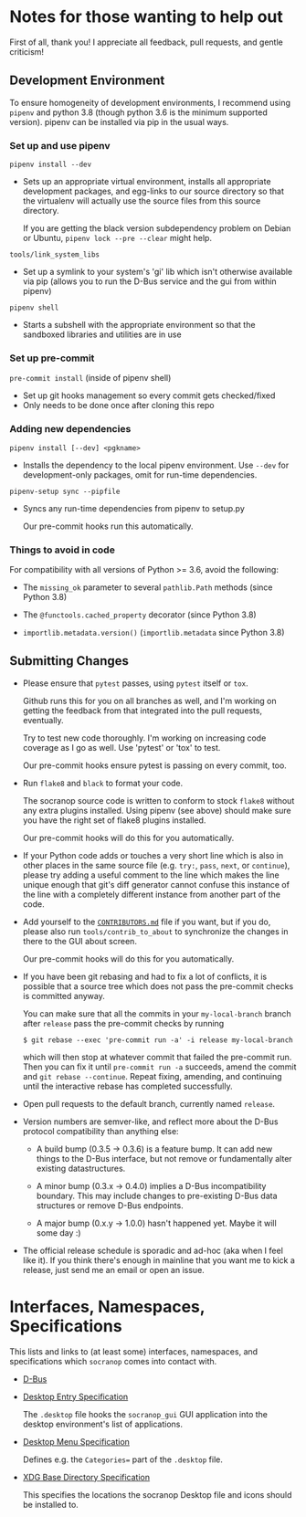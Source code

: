 Notes for those wanting to help out
===================================

First of all, thank you!  I appreciate all feedback, pull requests, and gentle criticism!

Development Environment
-----------------------

To ensure homogeneity of development environments, I recommend
using `pipenv` and python 3.8 (though python 3.6 is the minimum
supported version).  pipenv can be installed via pip in the usual
ways.

### Set up and use pipenv

`pipenv install --dev`
- Sets up an appropriate virtual environment, installs all appropriate
  development packages, and egg-links to our source directory so that
  the virtualenv will actually use the source files from this source
  directory.

  If you are getting the black version subdependency problem on Debian
  or Ubuntu, `pipenv lock --pre --clear` might help.

`tools/link_system_libs`
- Set up a symlink to your system's 'gi' lib which isn't otherwise available
  via pip (allows you to run the D-Bus service and the gui from within pipenv)

`pipenv shell`
- Starts a subshell with the appropriate environment so that the
  sandboxed libraries and utilities are in use

### Set up pre-commit

`pre-commit install` (inside of pipenv shell)
- Set up git hooks management so every commit gets checked/fixed
- Only needs to be done once after cloning this repo

### Adding new dependencies

`pipenv install [--dev] <pgkname>`
- Installs the dependency to the local pipenv environment.  Use
  `--dev` for development-only packages, omit for run-time
  dependencies.

`pipenv-setup sync --pipfile`
- Syncs any run-time dependencies from pipenv to setup.py

  Our pre-commit hooks run this automatically.

### Things to avoid in code

For compatibility with all versions of Python >= 3.6, avoid the
following:

  * The `missing_ok` parameter to several `pathlib.Path` methods
    (since Python 3.8)

  * The `@functools.cached_property` decorator (since Python 3.8)

  * `importlib.metadata.version()` (`importlib.metadata` since
    Python 3.8)


Submitting Changes
------------------

- Please ensure that `pytest` passes, using `pytest` itself or `tox`.

  Github runs this for you on all branches as well, and I'm working on
  getting the feedback from that integrated into the pull requests,
  eventually.

  Try to test new code thoroughly.  I'm working on increasing code
  coverage as I go as well.  Use 'pytest' or 'tox' to test.

  Our pre-commit hooks ensure pytest is passing on every commit, too.

- Run `flake8` and `black` to format your code.

  The socranop source code is written to conform to stock `flake8`
  without any extra plugins installed.  Using pipenv (see above) should make
  sure you have the right set of flake8 plugins installed.

  Our pre-commit hooks will do this for you automatically.

- If your Python code adds or touches a very short line which is also
  in other places in the same source file (e.g. `try:`, `pass`,
  `next`, or `continue`), please try adding a useful comment to the
  line which makes the line unique enough that git's diff generator
  cannot confuse this instance of the line with a completely different
  instance from another part of the code.

- Add yourself to the [`CONTRIBUTORS.md`](CONTRIBUTORS.html) file if you
  want, but if you do, please also run `tools/contrib_to_about` to
  synchronize the changes in there to the GUI about screen.

  Our pre-commit hooks will do this for you automatically.

- If you have been git rebasing and had to fix a lot of conflicts, it
  is possible that a source tree which does not pass the pre-commit
  checks is committed anyway.

  You can make sure that all the commits in your `my-local-branch`
  branch after `release` pass the pre-commit checks by running

      $ git rebase --exec 'pre-commit run -a' -i release my-local-branch

  which will then stop at whatever commit that failed the pre-commit
  run. Then you can fix it until `pre-commit run -a` succeeds, amend
  the commit and `git rebase --continue`. Repeat fixing, amending, and
  continuing until the interactive rebase has completed successfully.

- Open pull requests to the default branch, currently named `release`.

- Version numbers are semver-like, and reflect more about the D-Bus protocol
  compatibility than anything else:

    - A build bump (0.3.5 -> 0.3.6) is a feature bump.  It can add new things
      to the D-Bus interface, but not remove or fundamentally alter existing
      datastructures.

    - A minor bump (0.3.x -> 0.4.0) implies a D-Bus incompatibility boundary.
      This may include changes to pre-existing D-Bus data structures or remove
      D-Bus endpoints.

    - A major bump (0.x.y -> 1.0.0) hasn't happened yet.  Maybe it will some day :)

- The official release schedule is sporadic and ad-hoc (aka when I feel like
  it).  If you think there's enough in mainline that you want me to kick a
  release, just send me an email or open an issue.


Interfaces, Namespaces, Specifications
======================================

This lists and links to (at least some) interfaces, namespaces, and
specifications which `socranop` comes into contact with.

  * [D-Bus](https://dbus.freedesktop.org/doc/dbus-specification.html)

  * [Desktop Entry Specification](https://specifications.freedesktop.org/desktop-entry-spec/desktop-entry-spec-latest.html)

    The `.desktop` file hooks the `socranop_gui` GUI application
    into the desktop environment's list of applications.

  * [Desktop Menu Specification](https://specifications.freedesktop.org/menu-spec/menu-spec-1.0.html)

    Defines e.g. the `Categories=` part of the `.desktop` file.

  * [XDG Base Directory Specification](https://specifications.freedesktop.org/basedir-spec/basedir-spec-latest.html)

    This specifies the locations the socranop Desktop file and
    icons should be installed to.
